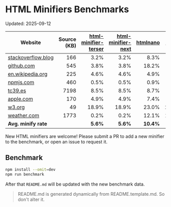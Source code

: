 # HTML Minifiers Benchmarks

Updated: 2025-09-12

[html-minifier-terser]: https://www.npmjs.com/package/html-minifier-terser/v/7.2.0
[html-minifier-next]: https://www.npmjs.com/package/html-minifier-next/v/1.4.2
[htmlnano]: https://www.npmjs.com/package/htmlnano/v/2.1.4
[minify]: https://www.npmjs.com/package/@tdewolff/minify/v/2.24.3
[minify-html]: https://www.npmjs.com/package/@minify-html/node/v/0.16.4

| Website                                                     | Source (KB) | [html-minifier-terser] | [html-minifier-next] | [htmlnano] | [minify] | [minify-html] |
| ----------------------------------------------------------- | ----------: | ---------------------: | -------------------: | ---------: | -------: | ------------: |
| [stackoverflow.blog](https://stackoverflow.blog/)           |         166 |                   3.2% |                 3.2% |       8.3% |     4.5% |          4.0% |
| [github.com](https://github.com/)                           |         545 |                   3.8% |                 3.8% |      18.2% |     8.0% |          6.4% |
| [en.wikipedia.org](https://en.wikipedia.org/wiki/Main_Page) |         225 |                   4.6% |                 4.6% |       4.9% |     6.2% |          3.0% |
| [npmjs.com](https://www.npmjs.com/package/eslint)           |         460 |                   0.5% |                 0.5% |       0.9% |     3.6% |          0.7% |
| [tc39.es](https://tc39.es/ecma262/)                         |        7198 |                   8.5% |                 8.5% |       8.7% |     9.5% |          9.1% |
| [apple.com](https://www.apple.com/)                         |         170 |                   4.9% |                 4.9% |       7.4% |     6.1% |          5.4% |
| [w3.org](https://www.w3.org/)                               |          49 |                  18.9% |                18.9% |      23.0% |    24.1% |         19.9% |
| [weather.com](https://weather.com)                          |        1773 |                   0.2% |                 0.2% |      12.1% |    11.9% |          0.6% |
| **Avg. minify rate**                                        |             |               **5.6%** |             **5.6%** |  **10.4%** | **9.2%** |      **6.1%** |

New HTML minifiers are welcome!
Please submit a PR to add a new minifier to the benchmark, or open an issue to request it.

## Benchmark

```bash
npm install --omit=dev
npm run benchmark
```

After that `README.md` will be updated with the new benchmark data.

> README.md is generated dynamically from README.template.md. So don't alter it.
